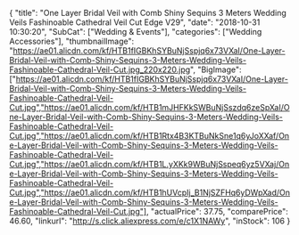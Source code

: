 {
	"title": "One Layer Bridal Veil with Comb Shiny Sequins 3 Meters Wedding Veils Fashinoable Cathedral Veil Cut Edge V29",
	"date": "2018-10-31 10:30:20",
	"SubCat": ["Wedding & Events"],
	"categories": ["Wedding Accessories"],
	"thumbnailImage": "https://ae01.alicdn.com/kf/HTB1fIGBKhSYBuNjSspjq6x73VXaI/One-Layer-Bridal-Veil-with-Comb-Shiny-Sequins-3-Meters-Wedding-Veils-Fashinoable-Cathedral-Veil-Cut.jpg_220x220.jpg",
	"BigImage": ["https://ae01.alicdn.com/kf/HTB1fIGBKhSYBuNjSspjq6x73VXaI/One-Layer-Bridal-Veil-with-Comb-Shiny-Sequins-3-Meters-Wedding-Veils-Fashinoable-Cathedral-Veil-Cut.jpg","https://ae01.alicdn.com/kf/HTB1mJHFKkSWBuNjSszdq6zeSpXaI/One-Layer-Bridal-Veil-with-Comb-Shiny-Sequins-3-Meters-Wedding-Veils-Fashinoable-Cathedral-Veil-Cut.jpg","https://ae01.alicdn.com/kf/HTB1Rtx4B3KTBuNkSne1q6yJoXXaf/One-Layer-Bridal-Veil-with-Comb-Shiny-Sequins-3-Meters-Wedding-Veils-Fashinoable-Cathedral-Veil-Cut.jpg","https://ae01.alicdn.com/kf/HTB1L.yXKk9WBuNjSspeq6yz5VXaj/One-Layer-Bridal-Veil-with-Comb-Shiny-Sequins-3-Meters-Wedding-Veils-Fashinoable-Cathedral-Veil-Cut.jpg","https://ae01.alicdn.com/kf/HTB1hUVcpIj_B1NjSZFHq6yDWpXad/One-Layer-Bridal-Veil-with-Comb-Shiny-Sequins-3-Meters-Wedding-Veils-Fashinoable-Cathedral-Veil-Cut.jpg"],
	"actualPrice": 37.75,
	"comparePrice": 46.60,
	"linkurl": "http://s.click.aliexpress.com/e/c1X1NAWy",
	"inStock": 106
}
